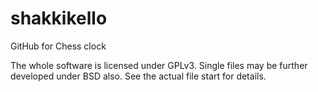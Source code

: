 # shakkikello
GitHub for Chess clock


The whole software is licensed under GPLv3. Single files may be further developed under BSD also. See the actual file start for details.
